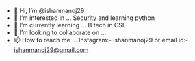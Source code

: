 - 👋 Hi, I’m @ishanmanoj29
- 👀 I’m interested in ... Security and learning python
- 🌱 I’m currently learning ... B tech in CSE
- 💞️ I’m looking to collaborate on ...
- 📫 How to reach me ... Instagram:- ishanmanoj29 or email id:- ishanmanoj29@gmail.com

<!---
ishanmanoj29/ishanmanoj29 is a ✨ special ✨ repository because its `README.md` (this file) appears on your GitHub profile.
You can click the Preview link to take a look at your changes.
--->
